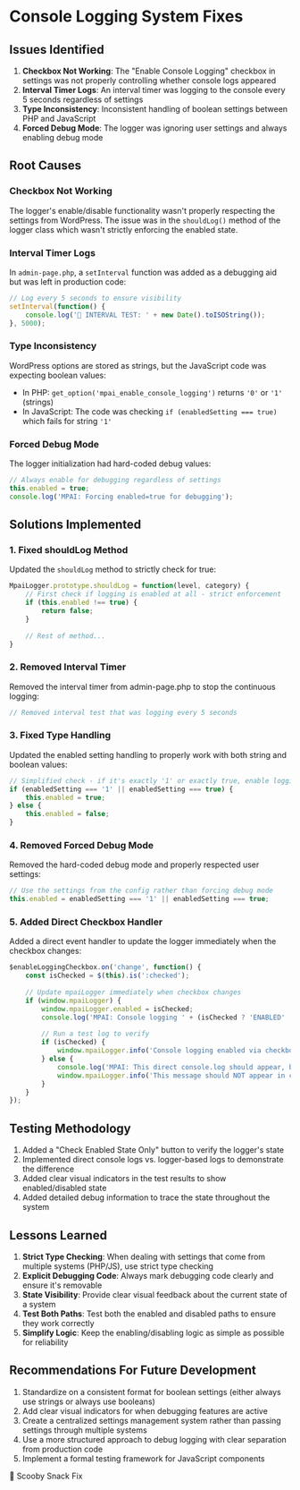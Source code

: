 # Console Logging System Fixes

## Issues Identified

1. **Checkbox Not Working**: The "Enable Console Logging" checkbox in settings was not properly controlling whether console logs appeared
2. **Interval Timer Logs**: An interval timer was logging to the console every 5 seconds regardless of settings
3. **Type Inconsistency**: Inconsistent handling of boolean settings between PHP and JavaScript
4. **Forced Debug Mode**: The logger was ignoring user settings and always enabling debug mode

## Root Causes

### Checkbox Not Working
The logger's enable/disable functionality wasn't properly respecting the settings from WordPress. The issue was in the `shouldLog()` method of the logger class which wasn't strictly enforcing the enabled state.

### Interval Timer Logs
In `admin-page.php`, a `setInterval` function was added as a debugging aid but was left in production code:

```javascript
// Log every 5 seconds to ensure visibility
setInterval(function() {
    console.log('🔄 INTERVAL TEST: ' + new Date().toISOString());
}, 5000);
```

### Type Inconsistency
WordPress options are stored as strings, but the JavaScript code was expecting boolean values:

- In PHP: `get_option('mpai_enable_console_logging')` returns `'0'` or `'1'` (strings)
- In JavaScript: The code was checking `if (enabledSetting === true)` which fails for string `'1'`

### Forced Debug Mode
The logger initialization had hard-coded debug values:

```javascript
// Always enable for debugging regardless of settings
this.enabled = true;
console.log('MPAI: Forcing enabled=true for debugging');
```

## Solutions Implemented

### 1. Fixed shouldLog Method
Updated the `shouldLog` method to strictly check for true:

```javascript
MpaiLogger.prototype.shouldLog = function(level, category) {
    // First check if logging is enabled at all - strict enforcement
    if (this.enabled !== true) {
        return false;
    }
    
    // Rest of method...
}
```

### 2. Removed Interval Timer
Removed the interval timer from admin-page.php to stop the continuous logging:

```javascript
// Removed interval test that was logging every 5 seconds
```

### 3. Fixed Type Handling
Updated the enabled setting handling to properly work with both string and boolean values:

```javascript
// Simplified check - if it's exactly '1' or exactly true, enable logging
if (enabledSetting === '1' || enabledSetting === true) {
    this.enabled = true;
} else {
    this.enabled = false;
}
```

### 4. Removed Forced Debug Mode
Removed the hard-coded debug mode and properly respected user settings:

```javascript
// Use the settings from the config rather than forcing debug mode
this.enabled = enabledSetting === '1' || enabledSetting === true;
```

### 5. Added Direct Checkbox Handler
Added a direct event handler to update the logger immediately when the checkbox changes:

```javascript
$enableLoggingCheckbox.on('change', function() {
    const isChecked = $(this).is(':checked');
    
    // Update mpaiLogger immediately when checkbox changes
    if (window.mpaiLogger) {
        window.mpaiLogger.enabled = isChecked;
        console.log('MPAI: Console logging ' + (isChecked ? 'ENABLED' : 'DISABLED') + ' via checkbox');
        
        // Run a test log to verify
        if (isChecked) {
            window.mpaiLogger.info('Console logging enabled via checkbox', 'ui');
        } else {
            console.log('MPAI: This direct console.log should appear, but no mpaiLogger messages should appear');
            window.mpaiLogger.info('This message should NOT appear in console', 'ui');
        }
    }
});
```

## Testing Methodology

1. Added a "Check Enabled State Only" button to verify the logger's state
2. Implemented direct console logs vs. logger-based logs to demonstrate the difference
3. Added clear visual indicators in the test results to show enabled/disabled state
4. Added detailed debug information to trace the state throughout the system

## Lessons Learned

1. **Strict Type Checking**: When dealing with settings that come from multiple systems (PHP/JS), use strict type checking
2. **Explicit Debugging Code**: Always mark debugging code clearly and ensure it's removable
3. **State Visibility**: Provide clear visual feedback about the current state of a system
4. **Test Both Paths**: Test both the enabled and disabled paths to ensure they work correctly
5. **Simplify Logic**: Keep the enabling/disabling logic as simple as possible for reliability

## Recommendations For Future Development

1. Standardize on a consistent format for boolean settings (either always use strings or always use booleans)
2. Add clear visual indicators for when debugging features are active
3. Create a centralized settings management system rather than passing settings through multiple systems
4. Use a more structured approach to debug logging with clear separation from production code
5. Implement a formal testing framework for JavaScript components

🦴 Scooby Snack Fix